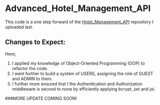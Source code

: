 # Advanced_Hotel_Management_API
This code is a one step forward of the [Hotel_Management_API](https://github.com/Estate360/Hotel_Management_API) repository I uploaded last. 

## Changes to Expect:
Here;
1. I applied my knowledge of Object-Oriented Programming (OOP) to refactor the code.
2. I went further to build a system of USERS, assigning the role of GUEST and ADMIN to them.
3. I further more ensured that I the Authentication and Authorization middleware is second to none by efficiently applying bcrypt, jwt and joi.

###MORE UPDATE COMING SOON!
